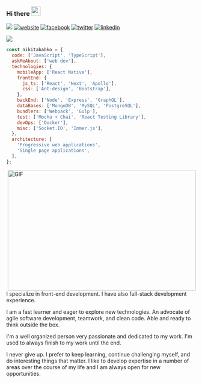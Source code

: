 ### Hi there <img src="https://media.giphy.com/media/hvRJCLFzcasrR4ia7z/giphy.gif" width="25px" />

![](https://visitor-badge.glitch.me/badge?page_id=nikitababko.nikitababko)
[![website](https://img.shields.io/badge/Website-46a2f1.svg?&style=flat-square&logo=Google-Chrome&logoColor=white&link=https://anmolsingh.me/)](https://nikitababko.github.io/)
[![facebook](https://img.shields.io/badge/-Facebook-blue?style=flat-square&logo=Facebook&logoColor=white&link=https://www.facebook.com/in/moshfiqrony/)](https://www.facebook.com/nikitababko)
[![twitter](https://img.shields.io/badge/-Twitter-blue?style=flat-square&logo=Twitter&logoColor=white&link=https://twitter.com/moshfiqrony/)](https://twitter.com/nikitababko)
[![linkedin](https://img.shields.io/badge/-LinkedIn-0077B5?style=flat-square&logo=Linkedin&logoColor=white)](https://www.linkedin.com/in/nikitababko)

<div>
  <img src="https://github-profile-trophy.vercel.app/?username=nikitababko&rank=S,AAA&no-frame=true" />
</div>

<!-- <a href="https://stackoverflow.com/users/14344490/nikita-babko?tab=profile"><img src="https://stackoverflow.com/users/flair/14344490.png?theme=clean" width="208" height="58" alt="profile for Harun ERGUL at Stack Overflow, Q&amp;A for professional and enthusiast programmers" title="profile for Harun ERGUL at Stack Overflow, Q&amp;A for professional and enthusiast programmers"></a> -->

<!-- [![Top Langs](https://github-readme-stats.vercel.app/api/top-langs/?username=nikitababko&layout=compact)](https://github.com/harunergul/harunergul) -->

<!-- [![Top Langs](https://github-readme-stats.vercel.app/api/top-langs/?username=nikitababko)](https://github.com/harunergul/harunergul) -->

```js
const nikitababko = {
  code: ['JavaScript', 'TypeScript'],
  askMeAbout: ['web dev'],
  technologies: {
    mobileApp: ['React Native'],
    frontEnd: {
      js_ts: ['React', 'Next', 'Apollo'],
      css: ['Ant-design', 'Bootstrap'],
    },
    backEnd: ['Node', 'Express', 'GraphQL'],
    dataBases: ['MongoDB', 'MySQL', 'PostgreSQL'],
    bundlers: ['Webpack', 'Gulp'],
    test: ['Mocha + Chai', 'React Testing Library'],
    devOps: ['Docker'],
    misc: ['Socket.IO', 'Immer.js'],
  },
  architecture: [
    'Progressive web applications',
    'Single page applications',
  ],
};
```

  <img align="right" alt="GIF" src="https://github.com/abhisheknaiidu/abhisheknaiidu/blob/master/code.gif?raw=true" width="500" height="320" />

I specialize in front-end development. I have also full-stack development experience.

I am a fast learner and eager to explore new technologies. An advocate of agile software development, teamwork, and clean code. Able and ready to think outside the box.

I'm a well organized person very passionate and dedicated to my work. I'm used to always finish to my work until the end.

I never give up. I prefer to keep learning, continue challenging myself, and do interesting things that matter. I like to develop expertise in a number of areas over the course of my life and I am always open for new opportunities.

